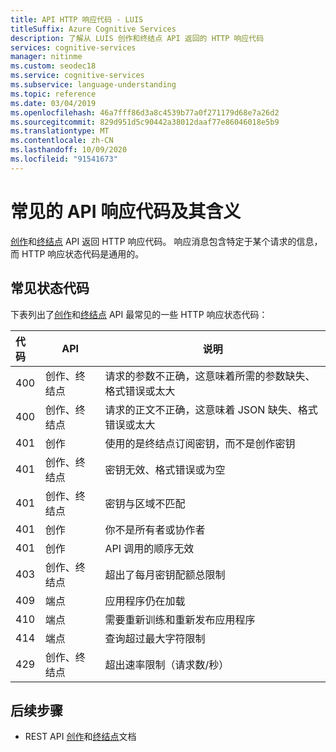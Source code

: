 ```yaml
---
title: API HTTP 响应代码 - LUIS
titleSuffix: Azure Cognitive Services
description: 了解从 LUIS 创作和终结点 API 返回的 HTTP 响应代码
services: cognitive-services
manager: nitinme
ms.custom: seodec18
ms.service: cognitive-services
ms.subservice: language-understanding
ms.topic: reference
ms.date: 03/04/2019
ms.openlocfilehash: 46a7fff86d3a8c4539b77a0f271179d68e7a26d2
ms.sourcegitcommit: 829d951d5c90442a38012daaf77e86046018e5b9
ms.translationtype: MT
ms.contentlocale: zh-CN
ms.lasthandoff: 10/09/2020
ms.locfileid: "91541673"
---
```

# <a name="common-api-response-codes-and-their-meaning"></a>常见的 API 响应代码及其含义

[创作](https://go.microsoft.com/fwlink/?linkid=2092087)和[终结点](https://go.microsoft.com/fwlink/?linkid=2092356) API 返回 HTTP 响应代码。 响应消息包含特定于某个请求的信息，而 HTTP 响应状态代码是通用的。

## <a name="common-status-codes"></a>常见状态代码
下表列出了[创作](https://go.microsoft.com/fwlink/?linkid=2092087)和[终结点](https://go.microsoft.com/fwlink/?linkid=2092356) API 最常见的一些 HTTP 响应状态代码：

|代码|API|说明|
|:--|--|--|
|400|创作、终结点|请求的参数不正确，这意味着所需的参数缺失、格式错误或太大|
|400|创作、终结点|请求的正文不正确，这意味着 JSON 缺失、格式错误或太大|
|401|创作|使用的是终结点订阅密钥，而不是创作密钥|
|401|创作、终结点|密钥无效、格式错误或为空|
|401|创作、终结点| 密钥与区域不匹配|
|401|创作|你不是所有者或协作者|
|401|创作|API 调用的顺序无效|
|403|创作、终结点|超出了每月密钥配额总限制|
|409|端点|应用程序仍在加载|
|410|端点|需要重新训练和重新发布应用程序|
|414|端点|查询超过最大字符限制|
|429|创作、终结点|超出速率限制（请求数/秒）|

## <a name="next-steps"></a>后续步骤

* REST API [创作](https://westus.dev.cognitive.microsoft.com/docs/services/5890b47c39e2bb17b84a55ff/operations/5890b47c39e2bb052c5b9c2f)和[终结点](https://westus.dev.cognitive.microsoft.com/docs/services/5819c76f40a6350ce09de1ac/operations/5819c77140a63516d81aee78)文档
